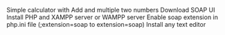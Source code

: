 Simple calculator with Add and multiple two numbers
Download SOAP UI
Install PHP and XAMPP server or WAMPP server
Enable soap extension in php.ini file (;extension=soap to extension=soap)
Install any text editor
